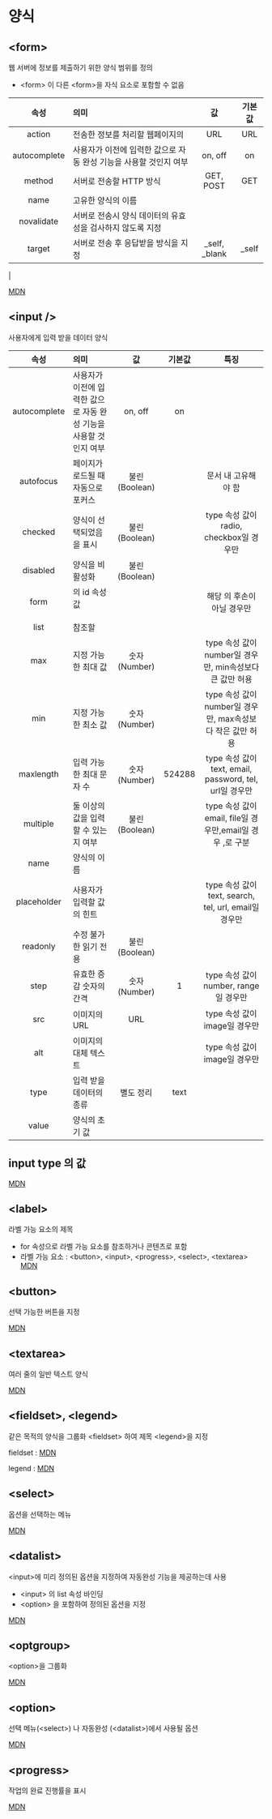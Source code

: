 # 양식

## \<form>
웹 서버에 정보를 제출하기 위한 양식 범위를 정의
- \<form> 이 다른 \<form>을 자식 요소로 포함할 수 없음


|속성|의미|값|기본값|
|:---:|:---|:---:|:---:|
|action	|전송한 정보를 처리할 웹페이지의| URL|	URL|	
|autocomplete|	사용자가 이전에 입력한 값으로 자동 완성 기능을 사용할 것인지 여부|	on, off|	on|
|method|	서버로 전송할 HTTP 방식|	GET, POST|	GET|
|name|	고유한 양식의 이름|		
|novalidate|	서버로 전송시 양식 데이터의 유효성을 검사하지 않도록 지정|	
|target|	서버로 전송 후 응답받을 방식을 지정|	_self, _blank|	_self
|

[MDN](https://developer.mozilla.org/ko/docs/Web/HTML/Element/form)

## \<input />

사용자에게 입력 받을 데이터 양식

|속성|의미|값|기본값|특징|
|:---:|:---|:---:|:---:|:---:|
autocomplete|	사용자가 이전에 입력한 값으로 자동 완성 기능을 사용할 것인지 여부|	on, off|	on|	
|autofocus	|페이지가 로드될 때 자동으로 포커스|	불린(Boolean)		||문서 내 고유해야 함|
|checked	|양식이 선택되었음을 표시	|불린(Boolean)|		|type 속성 값이 radio, checkbox일 경우만
|disabled	|양식을 비활성화|	불린(Boolean)		
|form|	<form>의 id 속성 값|||			해당 <form>의 후손이 아닐 경우만
|list|	참조할 <datalist>의 id 속성 값|			
|max	|지정 가능한 최대 값	|숫자(Number)||		type 속성 값이 number일 경우만, min속성보다 큰 값만 허용
|min	|지정 가능한 최소 값	|숫자(Number)||		type 속성 값이 number일 경우만, max속성보다 작은 값만 허용
|maxlength|	입력 가능한 최대 문자 수	|숫자(Number)	|524288|	type 속성 값이 text, email, password, tel, url일 경우만
|multiple	|둘 이상의 값을 입력 할 수 있는지 여부	|불린(Boolean)||type 속성 값이 email, file일 경우만,email일 경우 ,로 구분|
|name	|양식의 이름			
|placeholder	|사용자가 입력할 값의 힌트|||			type 속성 값이 text, search, tel, url, email일 경우만
|readonly|	수정 불가한 읽기 전용	|불린(Boolean)		
|step	|유효한 증감 숫자의 간격	|숫자(Number)	|1	|type 속성 값이 number, range일 경우만
|src	|이미지의 URL	|URL|		|type 속성 값이 image일 경우만
|alt	|이미지의 대체 텍스트			|||type 속성 값이 image일 경우만
|type	|입력 받을 데이터의 종류|	별도 정리|	text
|value	|양식의 초기 값	

## input type 의 값

[MDN](https://developer.mozilla.org/ko/docs/Web/HTML/Element/Input)

## \<label>
라벨 가능 요소의 제목
- for 속성으로 라벨 가능 요소를 참조하거나 콘텐츠로 포함
- 라벨 가능 요소 : \<button>, \<input>, \<progress>, \<select>, \<textarea>
[MDN](https://developer.mozilla.org/ko/docs/Web/HTML/Element/label)

## \<button>
선택 가능한 버튼을 지정

[MDN](https://developer.mozilla.org/ko/docs/Web/HTML/Element/button)

## \<textarea>
여러 줄의 일반 텍스트 양식

[MDN](https://developer.mozilla.org/ko/docs/Web/HTML/Element/textarea)

## \<fieldset>, \<legend>
같은 목적의 양식을 그룹화 \<fieldset> 하여 제목 \<legend>을 지정

fieldset :
[MDN](https://developer.mozilla.org/ko/docs/Web/HTML/Element/fieldset)

legend :
[MDN](https://developer.mozilla.org/ko/docs/Web/HTML/Element/legend)

## \<select>
옵션을 선택하는 메뉴

[MDN](https://developer.mozilla.org/ko/docs/Web/HTML/Element/select)

## \<datalist>
\<input>에 미리 정의된 옵션을 지정하여 자동완성 기능을 제공하는데 사용
- \<input> 의 list 속성 바인딩
- \<option> 을 포함하여 정의된 옵션을 지정

[MDN](https://developer.mozilla.org/ko/docs/Web/HTML/Element/datalist)

## \<optgroup>
\<option>을 그룹화

[MDN](https://developer.mozilla.org/ko/docs/Web/HTML/Element/optgroup)

## \<option>
선택 메뉴(\<select>) 나 자동완성 (\<datalist>)에서 사용될 옵션

[MDN](https://developer.mozilla.org/ko/docs/Web/HTML/Element/option)

## \<progress>
작업의 완료 진행률을 표시

[MDN](https://developer.mozilla.org/ko/docs/Web/HTML/Element/progress)